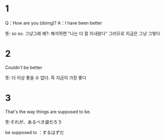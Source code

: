 # 1
Q：How are you (doing)?
A：I have been better

뜻: so so. 그냥그래
왜?: 해석하면 "나는 더 잘 지내왔다" 그러므로 지금은 그냥 그렇다

# 2
Couldn't be better

뜻: 더 이상 좋을 수 없다. 즉 지금이 가장 좋다

# 3
That's the way things are supposed to be.

뜻:それが、あるべき姿だろう

be supposed to ：するはずだ
　